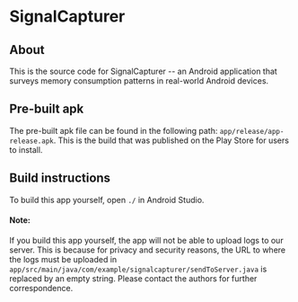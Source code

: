 # SignalCapturer

## About

This is the source code for SignalCapturer -- an Android application that surveys memory consumption patterns in real-world Android devices.

## Pre-built apk

The pre-built apk file can be found in the following path: `app/release/app-release.apk`. This is the build that was published on the Play Store for users to install.

## Build instructions

To build this app yourself, open `./` in Android Studio.

#### Note:
If you build this app yourself, the app will not be able to upload logs to our server. This is because for privacy and security reasons, the URL to where the logs must be uploaded in `app/src/main/java/com/example/signalcapturer/sendToServer.java` is replaced by an empty string. Please contact the authors for further correspondence.